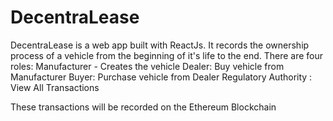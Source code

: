 # DecentraLease
DecentraLease is a web app built with ReactJs. 
It records the ownership process of a vehicle from the beginning of it's life to the end. 
There are four roles: 
Manufacturer - Creates the vehicle
Dealer: Buy vehicle from Manufacturer
Buyer: Purchase vehicle from Dealer 
Regulatory Authority : View All Transactions

These transactions will be recorded on the Ethereum Blockchain
